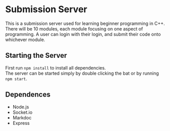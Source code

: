 # Submission Server

This is a submission server used for learning beginner programming in C++. There will be 10 modules, each module focusing on one aspect of programming. A user can login with their login, and submit their code onto whichever module.

## Starting the Server 

First run `npm install` to install all dependencies.  
The server can be started simply by double clicking the bat or by running `npm start`. 

## Dependences

- Node.js
- Socket.io
- Markdoc
- Express